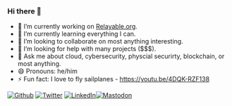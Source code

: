 ### Hi there 👋

- 🔭 I’m currently working on [Relayable.org](https://relayable.org).
- 🌱 I’m currently learning everything I can.
- 👯 I’m looking to collaborate on most anything interesting.
- 🤔 I’m looking for help with many projects ($$$).
- 💬 Ask me about cloud, cybersecurity, physcial securirty, blockchain, or most anything.
- 😄 Pronouns: he/him
- ⚡ Fun fact: I love to fly sailplanes - https://youtu.be/4DQK-RZF138

<p><a href="https://github.com/jaschadub" target="_blank"><img alt="Github" src="https://img.shields.io/badge/GitHub-%2312100E.svg?&style=for-the-badge&logo=Github&logoColor=white" /></a> <a href="https://twitter.com/jascha" target="_blank"><img alt="Twitter" src="https://img.shields.io/badge/twitter-%231DA1F2.svg?&style=for-the-badge&logo=twitter&logoColor=white" /></a> <a href="https://www.linkedin.com/in/jaschaw" target="_blank"><img alt="LinkedIn" src="https://img.shields.io/badge/linkedin-%230077B5.svg?&style=for-the-badge&logo=linkedin&logoColor=white" /></a><a rel="me" href="https://citizenry.social/@jascha"><img alt="Mastodon" src="https://img.shields.io/badge/mastodon-%200020.svg?&style=for-the-badge&logo=mastodon&logoColor=white" /></a> 
</p>
